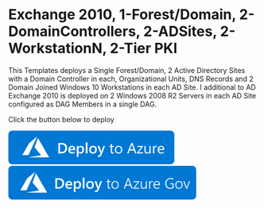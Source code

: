# Exchange 2010, 1-Forest/Domain, 2-DomainControllers, 2-ADSites, 2-WorkstationN, 2-Tier PKI

This Templates deploys a Single Forest/Domain, 2 Active Directory Sites with a Domain Controller in each, Organizational Units, DNS Records and 2 Domain Joined Windows 10 Workstations in each AD Site.  I additional to AD Exchange 2010 is deployed on 2 Windows 2008 R2 Servers in each AD Site configured as DAG Members in a single DAG.

Click the button below to deploy

[![Deploy To Azure](https://raw.githubusercontent.com/Azure/azure-quickstart-templates/master/1-CONTRIBUTION-GUIDE/images/deploytoazure.svg?sanitize=true)](https://portal.azure.com/#create/Microsoft.Template/uri/https%3A%2F%2Fraw.githubusercontent.com%2Felliottfieldsjr%2FKillerHomeLab%2Fmaster%2FExchange2010-1-Forest_2-DomainControllers_2-ADSites_2-Workstations%2Fazuredeploy.json)
[![Deploy To Azure US Gov](https://raw.githubusercontent.com/Azure/azure-quickstart-templates/master/1-CONTRIBUTION-GUIDE/images/deploytoazuregov.svg?sanitize=true)](https://portal.azure.us/#create/Microsoft.Template/uri/https%3A%2F%2Fraw.githubusercontent.com%2Felliottfieldsjr%2FKillerHomeLab%2Fmaster%2FExchange2010-1-Forest_2-DomainControllers_2-ADSites_2-Workstations%2Fazuredeploy.json)
